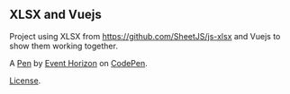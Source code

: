 XLSX and Vuejs
--------------
Project using XLSX from https://github.com/SheetJS/js-xlsx and Vuejs to show them working together.

A [Pen](https://codepen.io/Event_Horizon/pen/WodMjp) by [Event Horizon](https://codepen.io/Event_Horizon) on [CodePen](https://codepen.io).

[License](https://codepen.io/Event_Horizon/pen/WodMjp/license).